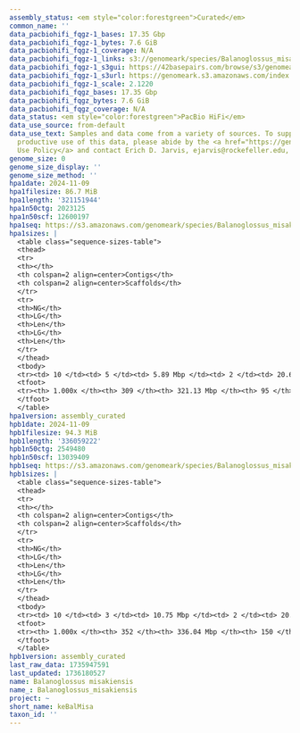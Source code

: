 ```yaml
---
assembly_status: <em style="color:forestgreen">Curated</em>
common_name: ''
data_pacbiohifi_fqgz-1_bases: 17.35 Gbp
data_pacbiohifi_fqgz-1_bytes: 7.6 GiB
data_pacbiohifi_fqgz-1_coverage: N/A
data_pacbiohifi_fqgz-1_links: s3://genomeark/species/Balanoglossus_misakiensis/keBalMisa1/genomic_data/pacbio_hifi/<br>
data_pacbiohifi_fqgz-1_s3gui: https://42basepairs.com/browse/s3/genomeark/species/Balanoglossus_misakiensis/keBalMisa1/genomic_data/pacbio_hifi/
data_pacbiohifi_fqgz-1_s3url: https://genomeark.s3.amazonaws.com/index.html?prefix=species/Balanoglossus_misakiensis/keBalMisa1/genomic_data/pacbio_hifi/
data_pacbiohifi_fqgz-1_scale: 2.1220
data_pacbiohifi_fqgz_bases: 17.35 Gbp
data_pacbiohifi_fqgz_bytes: 7.6 GiB
data_pacbiohifi_fqgz_coverage: N/A
data_status: <em style="color:forestgreen">PacBio HiFi</em>
data_use_source: from-default
data_use_text: Samples and data come from a variety of sources. To support fair and
  productive use of this data, please abide by the <a href="https://genome10k.soe.ucsc.edu/data-use-policies/">Data
  Use Policy</a> and contact Erich D. Jarvis, ejarvis@rockefeller.edu, with any questions.
genome_size: 0
genome_size_display: ''
genome_size_method: ''
hpa1date: 2024-11-09
hpa1filesize: 86.7 MiB
hpa1length: '321151944'
hpa1n50ctg: 2023125
hpa1n50scf: 12600197
hpa1seq: https://s3.amazonaws.com/genomeark/species/Balanoglossus_misakiensis/keBalMisa1/assembly_curated/keBalMisa1.hap1.cur.20241109.fasta.gz
hpa1sizes: |
  <table class="sequence-sizes-table">
  <thead>
  <tr>
  <th></th>
  <th colspan=2 align=center>Contigs</th>
  <th colspan=2 align=center>Scaffolds</th>
  </tr>
  <tr>
  <th>NG</th>
  <th>LG</th>
  <th>Len</th>
  <th>LG</th>
  <th>Len</th>
  </tr>
  </thead>
  <tbody>
  <tr><td> 10 </td><td> 5 </td><td> 5.89 Mbp </td><td> 2 </td><td> 20.69 Mbp </td></tr><tr><td> 20 </td><td> 10 </td><td> 5.02 Mbp </td><td> 4 </td><td> 16.43 Mbp </td></tr><tr><td> 30 </td><td> 18 </td><td> 3.52 Mbp </td><td> 6 </td><td> 14.76 Mbp </td></tr><tr><td> 40 </td><td> 29 </td><td> 2.73 Mbp </td><td> 8 </td><td> 13.89 Mbp </td></tr><tr style="background-color:#cccccc;"><td> 50 </td><td> 43 </td><td style="background-color:#88ff88;"> 2.02 Mbp </td><td> 10 </td><td style="background-color:#88ff88;"> 12.60 Mbp </td></tr><tr><td> 60 </td><td> 60 </td><td> 1.69 Mbp </td><td> 13 </td><td> 12.46 Mbp </td></tr><tr><td> 70 </td><td> 82 </td><td> 1.30 Mbp </td><td> 16 </td><td> 12.06 Mbp </td></tr><tr><td> 80 </td><td> 114 </td><td> 0.88 Mbp </td><td> 18 </td><td> 11.94 Mbp </td></tr><tr><td> 90 </td><td> 162 </td><td> 0.51 Mbp </td><td> 21 </td><td> 10.47 Mbp </td></tr><tr><td> 100 </td><td> 309 </td><td> 5.00 Kbp </td><td> 95 </td><td> 5.00 Kbp </td></tr></tbody>
  <tfoot>
  <tr><th> 1.000x </th><th> 309 </th><th> 321.13 Mbp </th><th> 95 </th><th> 321.15 Mbp </th></tr>
  </tfoot>
  </table>
hpa1version: assembly_curated
hpb1date: 2024-11-09
hpb1filesize: 94.3 MiB
hpb1length: '336059222'
hpb1n50ctg: 2549480
hpb1n50scf: 13039409
hpb1seq: https://s3.amazonaws.com/genomeark/species/Balanoglossus_misakiensis/keBalMisa1/assembly_curated/keBalMisa1.hap2.cur.20241109.fasta.gz
hpb1sizes: |
  <table class="sequence-sizes-table">
  <thead>
  <tr>
  <th></th>
  <th colspan=2 align=center>Contigs</th>
  <th colspan=2 align=center>Scaffolds</th>
  </tr>
  <tr>
  <th>NG</th>
  <th>LG</th>
  <th>Len</th>
  <th>LG</th>
  <th>Len</th>
  </tr>
  </thead>
  <tbody>
  <tr><td> 10 </td><td> 3 </td><td> 10.75 Mbp </td><td> 2 </td><td> 20.07 Mbp </td></tr><tr><td> 20 </td><td> 7 </td><td> 7.68 Mbp </td><td> 4 </td><td> 16.56 Mbp </td></tr><tr><td> 30 </td><td> 12 </td><td> 5.39 Mbp </td><td> 6 </td><td> 15.09 Mbp </td></tr><tr><td> 40 </td><td> 20 </td><td> 3.87 Mbp </td><td> 8 </td><td> 14.03 Mbp </td></tr><tr style="background-color:#cccccc;"><td> 50 </td><td> 31 </td><td style="background-color:#88ff88;"> 2.55 Mbp </td><td> 11 </td><td style="background-color:#88ff88;"> 13.04 Mbp </td></tr><tr><td> 60 </td><td> 47 </td><td> 1.74 Mbp </td><td> 13 </td><td> 12.75 Mbp </td></tr><tr><td> 70 </td><td> 69 </td><td> 1.38 Mbp </td><td> 16 </td><td> 12.51 Mbp </td></tr><tr><td> 80 </td><td> 101 </td><td> 0.82 Mbp </td><td> 19 </td><td> 12.34 Mbp </td></tr><tr><td> 90 </td><td> 156 </td><td> 482.49 Kbp </td><td> 22 </td><td> 11.09 Mbp </td></tr><tr><td> 100 </td><td> 352 </td><td> 15.84 Kbp </td><td> 150 </td><td> 15.84 Kbp </td></tr></tbody>
  <tfoot>
  <tr><th> 1.000x </th><th> 352 </th><th> 336.04 Mbp </th><th> 150 </th><th> 336.06 Mbp </th></tr>
  </tfoot>
  </table>
hpb1version: assembly_curated
last_raw_data: 1735947591
last_updated: 1736180527
name: Balanoglossus misakiensis
name_: Balanoglossus_misakiensis
project: ~
short_name: keBalMisa
taxon_id: ''
---
```

